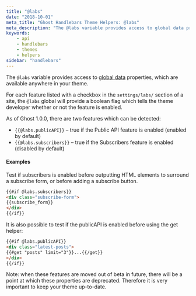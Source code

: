 ```yaml
---
title: "@labs"
date: "2018-10-01"
meta_title: "Ghost Handlebars Theme Helpers: @labs"
meta_description: "The @labs variable provides access to global data properties, which are available anywhere in your theme. Read more about Ghost themes! 👻"
keywords:
    - api
    - handlebars
    - themes
    - helpers
sidebar: "handlebars"
---
```


The `@labs` variable provides access to [global data](/docs/handlebars#section-global-data) properties, which are available anywhere in your theme.

For each feature listed with a checkbox in the `settings/labs/` section of a site, the `@labs` global will provide a boolean flag which tells the theme developer whether or not the feature is enabled.

As of Ghost 1.0.0, there are two features which can be detected:

- `{{@labs.publicAPI}}` – true if the Public API feature is enabled (enabled by default)
- `{{@labs.subscribers}}` – true if the Subscribers feature is enabled (disabled by default)

#### Examples

Test if subscribers is enabled before outputting HTML elements to surround a subscribe form, or before adding a subscribe button.

```html
{{#if @labs.subscribers}}
<div class="subscribe-form">
{{subscribe_form}}
</div>
{{/if}}
```

It is also possible to test if the publicAPI is enabled before using the get helper:

```html
{{#if @labs.publicAPI}}
<div class="latest-posts">
{{#get "posts" limit="3"}}...{{/get}}
</div>
{{/if}}
```

Note: when these features are moved out of beta in future, there will be a point at which these properties are deprecated. Therefore it is very important to keep your theme up-to-date.
